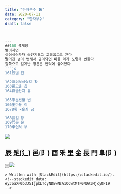 ```yaml
---
title: "한자부수 16"
date: 2020-07-11
category: "한자부수"
draft: false
---
```


```js

---
##160 육개장
별이지면
쉬엄쉬엄착착 술단지들고 고을읍으로 간다
떨어진 별이 변해서 금이되면 마을 리가 노랗게 변한다
길쪽으로 길게난 장문은 언덕에 붙어있다
```js
161辰별 진

162辵쉬엄쉬엄갈 착
163邑고을 읍
164酉술단지 유

165釆분변할 변
166里마을 리
1678획 →金쇠 금

168長길 장
169門문 문
170阜언덕 부
```
![](https://i.ibb.co/F4RCvqP/2020-07-11-2-49-26.png)
## 辰 辵(辶) 邑(阝) 酉 釆 里 金 長 門 阜(阝)

￼![](https://i.ibb.co/1zH5t8Z/160.png)
```
> Written with [StackEdit](https://stackedit.io/).
<!--stackedit_data:
eyJoaXN0b3J5IjpbLTcyNDEwNzA1OCwtMTM0NDA3MjcyOF19
-->